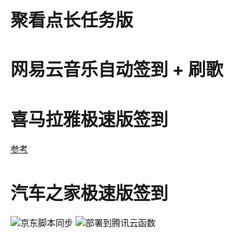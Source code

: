 # 聚看点长任务版
# 网易云音乐自动签到 + 刷歌
# 喜马拉雅极速版签到
[参考](https://github.com/Zero-S1/xmly_speed/blob/master/xmly_speed.md) 
# 汽车之家极速版签到


![京东脚本同步](https://github.com/pansj-dev/jd_scripts/workflows/sync-lxk0301-scripts/badge.svg?branch=master&event=workflow_dispatch)
![部署到腾讯云函数](https://github.com/pansj-dev/jd_scripts/workflows/%E9%83%A8%E7%BD%B2%E5%88%B0%E8%85%BE%E8%AE%AF%E4%BA%91%E5%87%BD%E6%95%B0/badge.svg?event=workflow_run)
